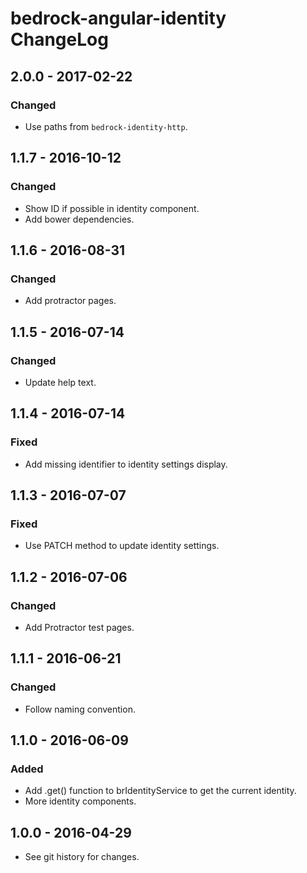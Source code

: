 # bedrock-angular-identity ChangeLog

## 2.0.0 - 2017-02-22

### Changed
- Use paths from `bedrock-identity-http`.

## 1.1.7 - 2016-10-12

### Changed
- Show ID if possible in identity component.
- Add bower dependencies.

## 1.1.6 - 2016-08-31

### Changed
- Add protractor pages.

## 1.1.5 - 2016-07-14

### Changed
- Update help text.

## 1.1.4 - 2016-07-14

### Fixed
- Add missing identifier to identity settings display.

## 1.1.3 - 2016-07-07

### Fixed
- Use PATCH method to update identity settings.

## 1.1.2 - 2016-07-06

### Changed
- Add Protractor test pages.

## 1.1.1 - 2016-06-21

### Changed
- Follow naming convention.

## 1.1.0 - 2016-06-09

### Added
- Add .get() function to brIdentityService to get the current identity.
- More identity components.

## 1.0.0 - 2016-04-29

- See git history for changes.
